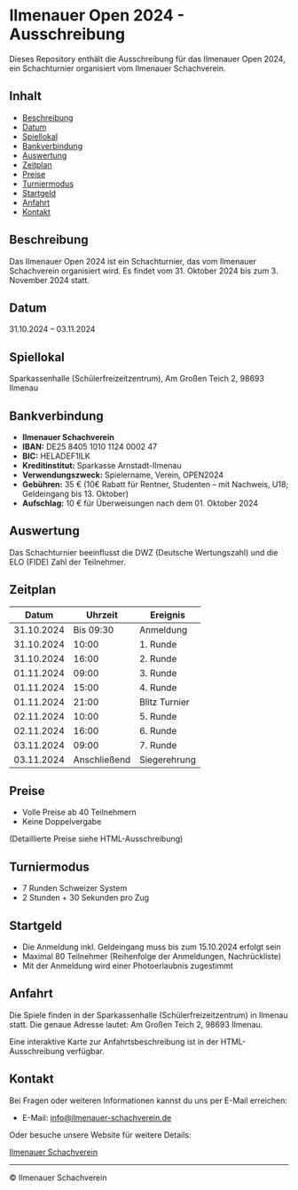 # Ilmenauer Open 2024 - Ausschreibung

Dieses Repository enthält die Ausschreibung für das Ilmenauer Open 2024, ein Schachturnier organisiert vom Ilmenauer Schachverein.

## Inhalt

- [Beschreibung](#beschreibung)
- [Datum](#datum)
- [Spiellokal](#spiellokal)
- [Bankverbindung](#bankverbindung)
- [Auswertung](#auswertung)
- [Zeitplan](#zeitplan)
- [Preise](#preise)
- [Turniermodus](#turniermodus)
- [Startgeld](#startgeld)
- [Anfahrt](#anfahrt)
- [Kontakt](#kontakt)

## Beschreibung

Das Ilmenauer Open 2024 ist ein Schachturnier, das vom Ilmenauer Schachverein organisiert wird. Es findet vom 31. Oktober 2024 bis zum 3. November 2024 statt.

## Datum

31.10.2024 – 03.11.2024

## Spiellokal

Sparkassenhalle (Schülerfreizeitzentrum),
Am Großen Teich 2,
98693 Ilmenau

## Bankverbindung

- **Ilmenauer Schachverein**
- **IBAN:** DE25 8405 1010 1124 0002 47
- **BIC:** HELADEF1ILK
- **Kreditinstitut:** Sparkasse Arnstadt-Ilmenau
- **Verwendungszweck:** Spielername, Verein, OPEN2024
- **Gebühren:** 35 € (10€ Rabatt für Rentner, Studenten – mit Nachweis, U18; Geldeingang bis 13. Oktober)
- **Aufschlag:** 10 € für Überweisungen nach dem 01. Oktober 2024

## Auswertung

Das Schachturnier beeinflusst die DWZ (Deutsche Wertungszahl) und die ELO (FIDE) Zahl der Teilnehmer.

## Zeitplan

| Datum      | Uhrzeit     | Ereignis         |
|------------|-------------|------------------|
| 31.10.2024 | Bis 09:30   | Anmeldung        |
| 31.10.2024 | 10:00       | 1. Runde         |
| 31.10.2024 | 16:00       | 2. Runde         |
| 01.11.2024 | 09:00       | 3. Runde         |
| 01.11.2024 | 15:00       | 4. Runde         |
| 01.11.2024 | 21:00       | Blitz Turnier    |
| 02.11.2024 | 10:00       | 5. Runde         |
| 02.11.2024 | 16:00       | 6. Runde         |
| 03.11.2024 | 09:00       | 7. Runde         |
| 03.11.2024 | Anschließend | Siegerehrung     |


## Preise

- Volle Preise ab 40 Teilnehmern
- Keine Doppelvergabe

(Detaillierte Preise siehe HTML-Ausschreibung)

## Turniermodus

- 7 Runden Schweizer System
- 2 Stunden + 30 Sekunden pro Zug

## Startgeld

- Die Anmeldung inkl. Geldeingang muss bis zum 15.10.2024 erfolgt sein
- Maximal 80 Teilnehmer (Reihenfolge der Anmeldungen, Nachrückliste)
- Mit der Anmeldung wird einer Photoerlaubnis zugestimmt

## Anfahrt

Die Spiele finden in der Sparkassenhalle (Schülerfreizeitzentrum) in Ilmenau statt. Die genaue Adresse lautet: Am Großen Teich 2, 98693 Ilmenau.

Eine interaktive Karte zur Anfahrtsbeschreibung ist in der HTML-Ausschreibung verfügbar.

## Kontakt

Bei Fragen oder weiteren Informationen kannst du uns per E-Mail erreichen:

- E-Mail: [info@ilmenauer-schachverein.de](mailto:info@ilmenauer-schachverein.de)

Oder besuche unsere Website für weitere Details:

[Ilmenauer Schachverein](https://ilmenauer-schachverein.de)

---

© Ilmenauer Schachverein
